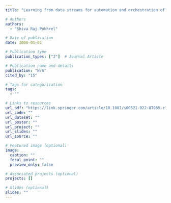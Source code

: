 ```yaml
---
title: "Learning from data streams for automation and orchestration of 6G industrial IoT: toward a semantic communication framework"

# Authors
authors:
  - "Shiva Raj Pokhrel"

# Date of publication
date: 2000-01-01

# Publication type
publication_types: ["2"]  # Journal Article

# Publication name and details
publication: "N/A"
cited_by: "15"

# Tags for categorization
tags:
  - ""

# Links to resources
url_pdf: "https://link.springer.com/article/10.1007/s00521-022-07065-z"  # Link to the resource
url_code: ""
url_dataset: ""
url_poster: ""
url_project: ""
url_slides: ""
url_source: ""

# Featured image (optional)
image:
  caption: ""
  focal_point: ""
  preview_only: false

# Associated projects (optional)
projects: []

# Slides (optional)
slides: ""
---
```

